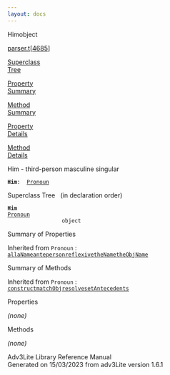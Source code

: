 ```yaml
---
layout: docs
---
```

<span class="title">Him</span><span class="type">object</span>

[parser.t](../file/parser.t.html)\[[4685](../source/parser.t.html#4685)\]

[Superclass  
Tree](#_SuperClassTree_)

[Property  
Summary](#_PropSummary_)

[Method  
Summary](#_MethodSummary_)

[Property  
Details](#_Properties_)

[Method  
Details](#_Methods_)



Him - third-person masculine singular

**`Him`**` :   `[`Pronoun`](../object/Pronoun.html)



<span id="_SuperClassTree_"></span>



<span class="hdln">Superclass Tree</span>   (in declaration order)



**`Him`**  
[`Pronoun`](../object/Pronoun.html)  
`                 object`  
<span id="_PropSummary_"></span>



<span class="hdln">Summary of Properties</span>  





Inherited from `Pronoun` :  
[`all`](../object/Pronoun.html#all)[`aName`](../object/Pronoun.html#aName)[`ante`](../object/Pronoun.html#ante)[`person`](../object/Pronoun.html#person)[`reflexive`](../object/Pronoun.html#reflexive)[`theName`](../object/Pronoun.html#theName)[`theObjName`](../object/Pronoun.html#theObjName)

<span id="_MethodSummary_"></span>



<span class="hdln">Summary of Methods</span>  





Inherited from `Pronoun` :  
[`construct`](../object/Pronoun.html#construct)[`matchObj`](../object/Pronoun.html#matchObj)[`resolve`](../object/Pronoun.html#resolve)[`setAntecedents`](../object/Pronoun.html#setAntecedents)

<span id="_Properties_"></span>



<span class="hdln">Properties</span>  



*(none)* <span id="_Methods_"></span>



<span class="hdln">Methods</span>  



*(none)*



Adv3Lite Library Reference Manual  
Generated on 15/03/2023 from adv3Lite version 1.6.1


